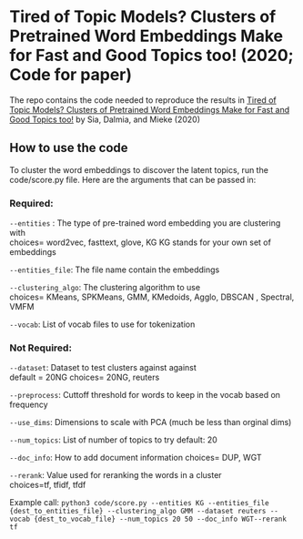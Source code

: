 Tired of Topic Models? Clusters of Pretrained Word Embeddings Make for Fast and Good Topics too! (2020; Code for paper)
==============================

The repo contains the code needed to reproduce the results in [Tired of Topic Models? Clusters of Pretrained Word Embeddings Make for Fast and Good Topics too!]( https://aclanthology.org/2020.emnlp-main.135.pdf) by Sia, Dalmia, and Mieke (2020)

## How to use the code
To cluster the word embeddings to discover the latent topics, run the code/score.py file.
Here are the arguments that can be passed in:

### Required:
`--entities` : The type of pre-trained word embedding you are clustering with\
choices= word2vec, fasttext, glove, KG 
KG stands for your own set of embeddings 

`--entities_file`: The file name contain the embeddings 

`--clustering_algo`: The clustering algorithm to use  
choices= KMeans, SPKMeans, GMM, KMedoids, Agglo, DBSCAN , Spectral, VMFM

`--vocab`: List of vocab files to use for tokenization 

### Not Required:
`--dataset`: Dataset to test clusters against against\
default = 20NG 
choices= 20NG, reuters

`--preprocess`: Cuttoff threshold for words to keep in the vocab based on frequency 

`--use_dims`: Dimensions to scale with PCA (much be less than orginal dims)

`--num_topics`: List of number of topics to try 
default: 20

`--doc_info`: How to add document information
 choices= DUP, WGT
 
`--rerank`: Value used for reranking the words in a cluster  
choices=tf, tfidf, tfdf

Example call:
`python3 code/score.py --entities KG --entities_file {dest_to_entities_file} --clustering_algo GMM --dataset reuters --vocab {dest_to_vocab_file} --num_topics 20 50 --doc_info WGT--rerank tf`

